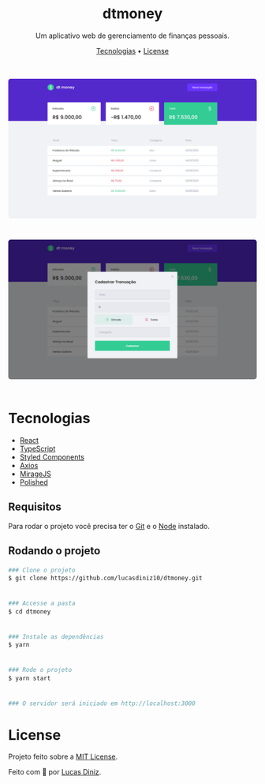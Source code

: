 <h1 align="center">dtmoney</h1>

<p align="center">
Um aplicativo web de gerenciamento de finanças pessoais.</p>

<p align="center">
  <a href="#tecnologias">Tecnologias</a> • 
  <a href="#license">License</a>
</p>
<br>

<p align="center">
  <kbd>
    <img width="720" style="border-radius: 5px; margin: 3px auto" src="./src/assets/home-screen.png" alt="dashboard">
  </kbd>
  &nbsp;&nbsp;&nbsp;&nbsp;
  <br>
  <br>
  <kbd>
    <img width="720" style="border-radius: 5px; margin: 3px auto" src="./src/assets/modal-screen.png" alt="modal">
  </kbd>
  &nbsp;&nbsp;&nbsp;&nbsp;
</p>

# Tecnologias

* [React](https://pt-br.reactjs.org/)
* [TypeScript](https://www.typescriptlang.org/)
* [Styled Components](https://styled-components.com/)
* [Axios](https://github.com/axios/axios)
* [MirageJS](https://miragejs.com/)
* [Polished](https://polished.js.org/)

## Requisitos

Para rodar o projeto você precisa ter o [Git](https://git-scm.com) e o [Node](https://nodejs.org/pt-br/) instalado.

## Rodando o projeto

```bash
### Clone o projeto
$ git clone https://github.com/lucasdiniz10/dtmoney.git


### Accesse a pasta
$ cd dtmoney


### Instale as dependências
$ yarn


### Rode o projeto
$ yarn start


### O servidor será iniciado em http://localhost:3000
```

# License

Projeto feito sobre a [MIT License](license).

[licence]: https://github.com/lucasdiniz10/dtmoney/blob/main/LICENSE


Feito com 💙 por <a href="https://github.com/lucasdiniz10" target="_blank">Lucas Diniz</a>.
